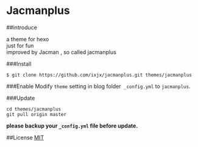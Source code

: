 # Jacmanplus

##introduce

a theme for hexo  
just for fun  
improved by Jacman , so called jacmanplus

###Install

```
$ git clone https://github.com/ixjx/jacmanplus.git themes/jacmanplus

```
###Enable
Modify `theme` setting in blog folder` _config.yml` to `jacmanplus`.

###Update
```
cd themes/jacmanplus
git pull origin master
```
**please backup your `_config.yml` file before update.** 


##License
[MIT](/LICENSE)
